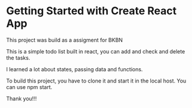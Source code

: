 # Getting Started with Create React App

This project was build as a assigment for BKBN

This is a simple todo list built in react, you can add and check and delete the tasks. 

I learned a lot about states, passing data and functions. 

To build this project, you have to clone it and start it in the local host. You can use npm start.

Thank you!!!